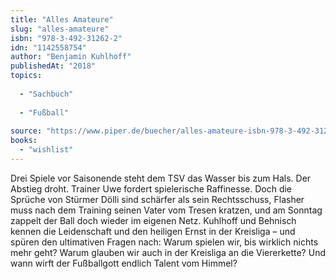 ```yaml
---
title: "Alles Amateure"
slug: "alles-amateure"
isbn: "978-3-492-31262-2"
idn: "1142558754"
author: "Benjamin Kuhlhoff"
publishedAt: "2018"
topics:
  
  - "Sachbuch"
    
  - "Fußball"
    
source: "https://www.piper.de/buecher/alles-amateure-isbn-978-3-492-31262-2"
books: 
  - "wishlist"
---
```

Drei Spiele vor Saisonende steht dem TSV das Wasser bis zum Hals. Der Abstieg 
droht. Trainer Uwe fordert spielerische Raffinesse. Doch die Sprüche von 
Stürmer Dölli sind schärfer als sein Rechtsschuss, Flasher muss nach dem 
Training seinen Vater vom Tresen kratzen, und am Sonntag zappelt der Ball doch 
wieder im eigenen Netz. Kuhlhoff und Behnisch kennen die Leidenschaft und den 
heiligen Ernst in der Kreisliga – und spüren den ultimativen Fragen nach: 
Warum spielen wir, bis wirklich nichts mehr geht? Warum glauben wir auch in 
der Kreisliga an die Viererkette? Und wann wirft der Fußballgott endlich 
Talent vom Himmel?